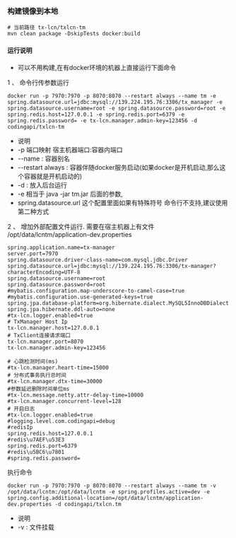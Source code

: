 ### 构建镜像到本地
```
# 当前路径 tx-lcn/txlcn-tm
mvn clean package -DskipTests docker:build
```

#### 运行说明
- 可以不用构建,在有docker环境的机器上直接运行下面命令

1 、 命令行传参数运行

```
docker run -p 7970:7970 -p 8070:8070 --restart always --name tm -e spring.datasource.url=jdbc:mysql://139.224.195.76:3306/tx_manager -e spring.datasource.username=root -e spring.datasource.password=root -e spring.redis.host=127.0.0.1 -e spring.redis.port=6379 -e spring.redis.password= -e tx-lcn.manager.admin-key=123456 -d codingapi/txlcn-tm
```
- 说明
- -p 端口映射 宿主机器端口:容器内端口
- --name : 容器别名
-  --restart always : 容器伴随docker服务启动(如果docker是开机启动,那么这个容器就是开机启动的)
- -d : 放入后台运行
- -e 相当于 java -jar tm.jar 后面的参数,
- spring.datasource.url 这个配置里面如果有特殊符号 命令行不支持,建议使用第二种方式

2 、 增加外部配置文件运行. 需要在宿主机器上有文件 /opt/data/lcntm/application-dev.properties
```
spring.application.name=tx-manager
server.port=7970
spring.datasource.driver-class-name=com.mysql.jdbc.Driver
spring.datasource.url=jdbc:mysql://139.224.195.76:3306/tx-manager?characterEncoding=UTF-8
spring.datasource.username=root
spring.datasource.password=root
#mybatis.configuration.map-underscore-to-camel-case=true
#mybatis.configuration.use-generated-keys=true
spring.jpa.database-platform=org.hibernate.dialect.MySQL5InnoDBDialect
spring.jpa.hibernate.ddl-auto=none
#tx-lcn.logger.enabled=true
# TxManager Host Ip
tx-lcn.manager.host=127.0.0.1
# TxClient连接请求端口
tx-lcn.manager.port=8070
tx-lcn.manager.admin-key=123456

# 心跳检测时间(ms)
#tx-lcn.manager.heart-time=15000
# 分布式事务执行总时间
#tx-lcn.manager.dtx-time=30000
#参数延迟删除时间单位ms
#tx-lcn.message.netty.attr-delay-time=10000
#tx-lcn.manager.concurrent-level=128
# 开启日志
#tx-lcn.logger.enabled=true
#logging.level.com.codingapi=debug
#redisIp
spring.redis.host=127.0.0.1
#redis\u7AEF\u53E3
spring.redis.port=6379
#redis\u5BC6\u7801
#spring.redis.password=
```
执行命令
```
docker run -p 7970:7970 -p 8070:8070 --restart always --name tm -v /opt/data/lcntm:/opt/data/lcntm -e spring.profiles.active=dev -e spring.config.additional-location=/opt/data/lcntm/application-dev.properties -d codingapi/txlcn.tm
```
- 说明
- -v : 文件挂载
